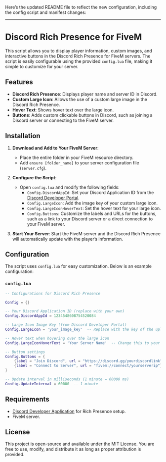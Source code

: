 Here’s the updated README file to reflect the new configuration, including the config script and manifest changes:

---

# Discord Rich Presence for FiveM

This script allows you to display player information, custom images, and interactive buttons in the Discord Rich Presence for FiveM servers. The script is easily configurable using the provided `config.lua` file, making it simple to customize for your server.

## Features

- **Discord Rich Presence**: Displays player name and server ID in Discord.
- **Custom Large Icon**: Allows the use of a custom large image in the Discord Rich Presence.
- **Hover Text**: Shows hover text over the large icon.
- **Buttons**: Adds custom clickable buttons in Discord, such as joining a Discord server or connecting to the FiveM server.

## Installation

1. **Download and Add to Your FiveM Server**:
    - Place the entire folder in your FiveM resource directory.
    - Add `ensure [folder_name]` to your server configuration file (`server.cfg`).

2. **Configure the Script**:
    - Open `config.lua` and modify the following fields:
        - `Config.DiscordAppId`: Set your Discord Application ID from the [Discord Developer Portal](https://discord.com/developers/applications).
        - `Config.LargeIcon`: Add the image key of your custom large icon.
        - `Config.LargeIconHoverText`: Set the hover text for your large icon.
        - `Config.Buttons`: Customize the labels and URLs for the buttons, such as a link to your Discord server or a direct connection to your FiveM server.

3. **Start Your Server**: Start the FiveM server and the Discord Rich Presence will automatically update with the player’s information.

## Configuration

The script uses `config.lua` for easy customization. Below is an example configuration:

### `config.lua`

```lua
-- Configurations for Discord Rich Presence

Config = {}

-- Your Discord Application ID (replace with your own)
Config.DiscordAppId = 1234548608754520084

-- Large Icon Image Key (from Discord Developer Portal)
Config.LargeIcon = 'your_image_key'  -- Replace with the key of the uploaded image

-- Hover text when hovering over the large icon
Config.LargeIconHoverText = 'Your Server Name'  -- Change this to your desired hover text

-- Button settings
Config.Buttons = {
    {label = "Join Discord", url = "https://discord.gg/yourdiscordlink"},  -- Replace with your Discord invite link
    {label = "Connect to Server", url = "fivem://connect/yourserverip"}  -- Replace with your FiveM server connection URL
}

-- Update interval in milliseconds (1 minute = 60000 ms)
Config.UpdateInterval = 60000  -- 1 minute
```

## Requirements

- [Discord Developer Application](https://discord.com/developers/applications) for Rich Presence setup.
- FiveM server.

## License

This project is open-source and available under the MIT License. You are free to use, modify, and distribute it as long as proper attribution is provided.
